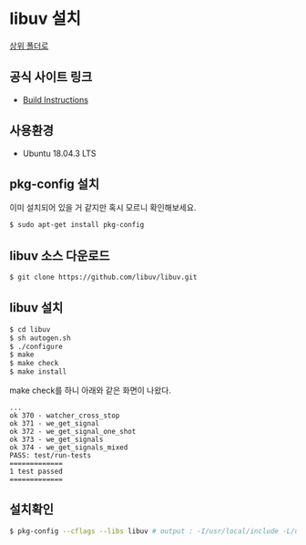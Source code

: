 # libuv 설치

[상위 폴더로](index.md)

## 공식 사이트 링크
- [Build Instructions](https://github.com/libuv/libuv#build-instructions)

## 사용환경
- Ubuntu 18.04.3 LTS

## pkg-config 설치
이미 설치되어 있을 거 같지만 혹시 모르니 확인해보세요.
```bash
$ sudo apt-get install pkg-config
```

## libuv 소스 다운로드
```bash
$ git clone https://github.com/libuv/libuv.git
```

## libuv 설치
```bash
$ cd libuv
$ sh autogen.sh
$ ./configure
$ make
$ make check
$ make install
```

make check를 하니 아래와 같은 화면이 나왔다.
```
...
ok 370 - watcher_cross_stop
ok 371 - we_get_signal
ok 372 - we_get_signal_one_shot
ok 373 - we_get_signals
ok 374 - we_get_signals_mixed
PASS: test/run-tests
=============
1 test passed
=============
```

## 설치확인
``` bash
$ pkg-config --cflags --libs libuv # output : -I/usr/local/include -L/usr/local/lib -luv -lrt -lpthread -lnsl -ldl
```

